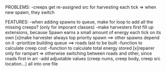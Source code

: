 PROBLEMS:
-creeps get re-assigned src for harvesting each tick => when new spawn, they switch

FEATURES:
-when adding spawns to queue, make for loop to add all the missing creeps? (only for imporant classes)
-make harvesters first fill up extensions, because Spawn earns a small amount of energy each tick on its own
[x]make harvester always top priority spawn ==> other spawns depend on it
-prioritize building queue ==> roads last to be built
-function to calculate creep cost
-function to calculate total energy stored
[x]repairer only for rampart => otherwise switching between roads and other, since roads first in arr
-add adjustable values (creep nums, creep body, creep src location...) all into one file